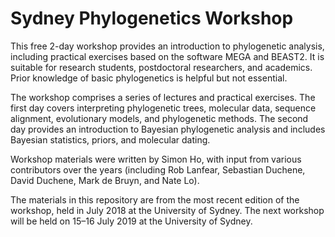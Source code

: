# Sydney Phylogenetics Workshop

This free 2-day workshop provides an introduction to phylogenetic analysis, including practical exercises based on the software MEGA and BEAST2. It is suitable for research students, postdoctoral researchers, and academics. Prior knowledge of basic phylogenetics is helpful but not essential. 

The workshop comprises a series of lectures and practical exercises. The first day covers interpreting phylogenetic trees, molecular data, sequence alignment, evolutionary models, and phylogenetic methods. The second day provides an introduction to Bayesian phylogenetic analysis and includes Bayesian statistics, priors, and molecular dating.

Workshop materials were written by Simon Ho, with input from various contributors over the years (including Rob Lanfear, Sebastian Duchene, David Duchene, Mark de Bruyn, and Nate Lo).

The materials in this repository are from the most recent edition of the workshop, held in July 2018 at the University of Sydney. The next workshop will be held on 15–16 July 2019 at the University of Sydney. 
